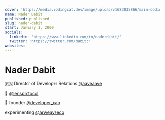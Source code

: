 ```yaml
---
cover: 'https://media.codingcat.dev/image/upload/v1683035866/main-codingcatdev-photo/podcast-guest/dabit3'
name: Nader Dabit
published: published
slug: nader-dabit
start: January 1, 2000
socials:
  linkedin: 'https://www.linkedin.com/in/naderdabit/'
  twitter: 'https://twitter.com/dabit3'
websites:
---
```


# Nader Dabit

🇵🇸 Director of Developer Relations [@aaveaave](https://twitter.com/aaveaave)

👻 [@lensprotocol](https://twitter.com/lensprotocol)

🌿 founder [@developer_dao](https://twitter.com/developer_dao)

experimenting [@arweaveeco](https://twitter.com/arweaveeco)
